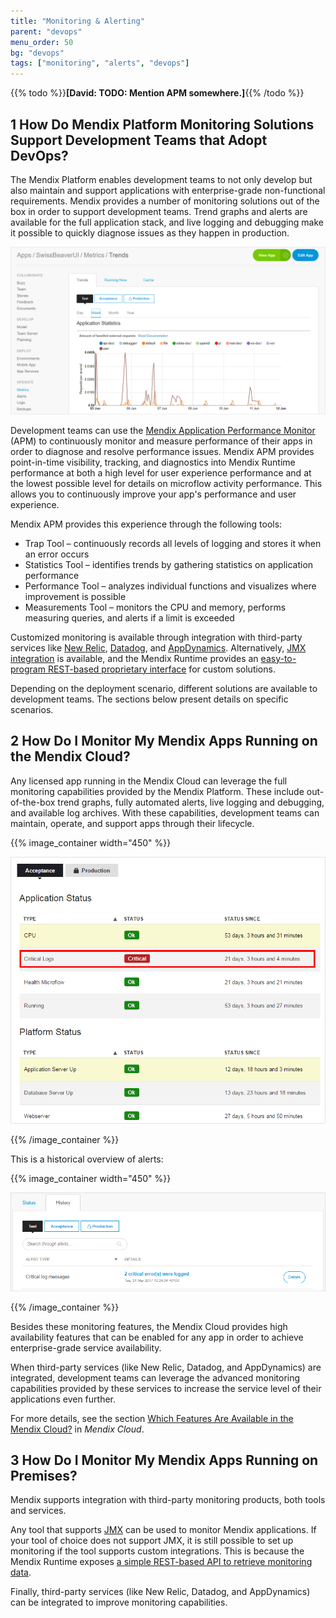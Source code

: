 ```yaml
---
title: "Monitoring & Alerting"
parent: "devops"
menu_order: 50
bg: "devops"
tags: ["monitoring", "alerts", "devops"]
---
```


{{% todo %}}**[David: TODO: Mention APM somewhere.]**{{% /todo %}}

## 1 How Do Mendix Platform Monitoring Solutions Support Development Teams that Adopt DevOps?

The Mendix Platform enables development teams to not only develop but also maintain and support applications with enterprise-grade non-functional requirements. Mendix provides a number of monitoring solutions out of the box in order to support development teams. Trend graphs and alerts are available for the full application stack, and live logging and debugging make it possible to quickly diagnose issues as they happen in production.

![](attachments/mx-metrics.png)

Development teams can use the [Mendix Application Performance Monitor](https://docs.mendix.com/apm/) (APM) to continuously monitor and measure performance of their apps in order to diagnose and resolve performance issues. Mendix APM provides point-in-time visibility, tracking, and diagnostics into Mendix Runtime performance at both a high level for user experience performance and at the lowest possible level for details on microflow activity performance. This allows you to continuously improve your app's performance and user experience.

Mendix APM provides this experience through the following tools:

* Trap Tool – continuously records all levels of logging and stores it when an error occurs
* Statistics Tool – identifies trends by gathering statistics on application performance
* Performance Tool – analyzes individual functions and visualizes where improvement is possible
* Measurements Tool – monitors the CPU and memory, performs measuring queries, and alerts if a limit is exceeded

Customized monitoring is available through integration with third-party services like [New Relic](https://docs.mendix.com/howto/monitoring-troubleshooting/manage-application-performance-with-new-relic), [Datadog](https://www.datadoghq.com/), and [AppDynamics](https://docs.mendix.com/howto/monitoring-troubleshooting/manage-application-performance-with-appdynamics). Alternatively, [JMX integration](https://docs.mendix.com/howto/monitoring-troubleshooting/monitoring-mendix-using-jmx) is available, and the Mendix Runtime provides an [easy-to-program REST-based proprietary interface](https://docs.mendix.com/refguide/monitoring-mendix-runtime) for custom solutions.

Depending on the deployment scenario, different solutions are available to development teams. The sections below present details on specific scenarios.

## 2 How Do I Monitor My Mendix Apps Running on the Mendix Cloud?

Any licensed app running in the Mendix Cloud can leverage the full monitoring capabilities provided by the Mendix Platform. These include out-of-the-box trend graphs, fully automated alerts, live logging and debugging, and available log archives. With these capabilities, development teams can maintain, operate, and support apps through their lifecycle.

{{% image_container width="450" %}}

![](attachments/alerts.png)

{{% /image_container %}}

This is a historical overview of alerts:

{{% image_container width="450" %}}

![](attachments/alerts-history.png)

{{% /image_container %}}

Besides these monitoring features, the Mendix Cloud provides high availability features that can be enabled for any app in order to achieve enterprise-grade service availability.

When third-party services (like New Relic, Datadog, and AppDynamics) are integrated, development teams can leverage the advanced monitoring capabilities provided by these services to increase the service level of their applications even further.

For more details, see the section [Which Features Are Available in the Mendix Cloud?](../app-capabilities/mendix-cloud-features#cloud-portal) in *Mendix Cloud*.

## 3 How Do I Monitor My Mendix Apps Running on Premises?

Mendix supports integration with third-party monitoring products, both tools and services.

Any tool that supports [JMX](https://docs.mendix.com/howto/monitoring-troubleshooting/monitoring-mendix-using-jmx) can be used to monitor Mendix applications. If your tool of choice does not support JMX, it is still possible to set up monitoring if the tool supports custom integrations. This is because the Mendix Runtime exposes [a simple REST-based API to retrieve monitoring data](https://docs.mendix.com/refguide/monitoring-mendix-runtime).

Finally, third-party services (like New Relic, Datadog, and AppDynamics) can be integrated to improve monitoring capabilities.
